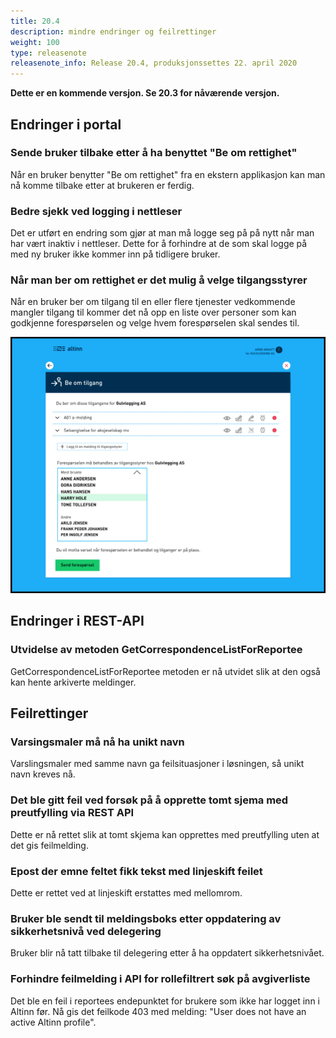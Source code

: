 ```yaml
---
title: 20.4
description: mindre endringer og feilrettinger
weight: 100
type: releasenote
releasenote_info: Release 20.4, produksjonssettes 22. april 2020
---     
```

**Dette er en kommende versjon. Se 20.3 for nåværende versjon.**                

## Endringer i portal

### Sende bruker tilbake etter å ha benyttet "Be om rettighet"

Når en bruker benytter "Be om rettighet" fra en ekstern applikasjon kan man nå komme tilbake etter at 
brukeren er ferdig.

### Bedre sjekk ved logging i nettleser

Det er utført en endring som gjør at man må logge seg på på nytt når man har vært inaktiv i nettleser.
Dette for å forhindre at de som skal logge på med ny bruker ikke kommer inn på tidligere bruker.

### Når man ber om rettighet er det mulig å velge tilgangsstyrer

Når en bruker ber om tilgang til en eller flere tjenester vedkommende mangler tilgang til kommer det nå opp en liste over personer som kan godkjenne forespørselen og velge hvem forespørselen skal sendes til.

![Ny visning](tilgangsstyrer.png "Ny visning")

## Endringer i REST-API

### Utvidelse av metoden GetCorrespondenceListForReportee

GetCorrespondenceListForReportee metoden er nå utvidet slik at den også kan hente arkiverte meldinger.

## Feilrettinger

### Varsingsmaler må nå ha unikt navn

Varslingsmaler med samme navn ga feilsituasjoner i løsningen, så unikt navn kreves nå.

### Det ble gitt feil ved forsøk på å opprette tomt sjema med preutfylling via REST API

Dette er nå rettet slik at tomt skjema kan opprettes med preutfylling uten at det gis feilmelding.

### Epost der emne feltet fikk tekst med linjeskift feilet

Dette er rettet ved at linjeskift erstattes med mellomrom.

### Bruker ble sendt til meldingsboks etter oppdatering av sikkerhetsnivå ved delegering

Bruker blir nå tatt tilbake til delegering etter å ha oppdatert sikkerhetsnivået.

### Forhindre feilmelding i API for rollefiltrert søk på avgiverliste

Det ble en feil i reportees endepunktet for brukere som ikke har logget inn i Altinn før. Nå gis det feilkode 403 med melding: "User does not have an active Altinn profile".
